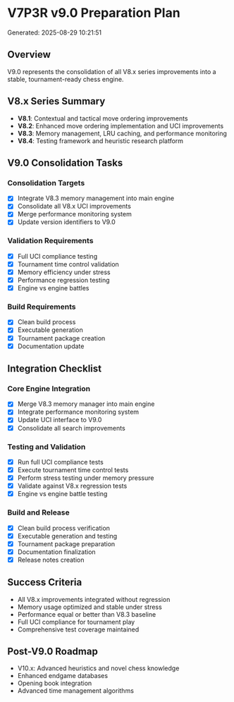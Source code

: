 # V7P3R v9.0 Preparation Plan

Generated: 2025-08-29 10:21:51

## Overview
V9.0 represents the consolidation of all V8.x series improvements into a stable, tournament-ready chess engine.

## V8.x Series Summary
- **V8.1**: Contextual and tactical move ordering improvements
- **V8.2**: Enhanced move ordering implementation and UCI improvements  
- **V8.3**: Memory management, LRU caching, and performance monitoring
- **V8.4**: Testing framework and heuristic research platform

## V9.0 Consolidation Tasks

### Consolidation Targets
- [X] Integrate V8.3 memory management into main engine
- [X] Consolidate all V8.x UCI improvements
- [X] Merge performance monitoring system
- [X] Update version identifiers to V9.0

### Validation Requirements
- [X] Full UCI compliance testing
- [X] Tournament time control validation
- [X] Memory efficiency under stress
- [X] Performance regression testing
- [X] Engine vs engine battles

### Build Requirements
- [X] Clean build process
- [X] Executable generation
- [X] Tournament package creation
- [X] Documentation update

## Integration Checklist

### Core Engine Integration
- [X] Merge V8.3 memory manager into main engine
- [X] Integrate performance monitoring system
- [X] Update UCI interface to V9.0
- [X] Consolidate all search improvements

### Testing and Validation  
- [X] Run full UCI compliance tests
- [X] Execute tournament time control tests
- [X] Perform stress testing under memory pressure
- [X] Validate against V8.x regression tests
- [X] Engine vs engine battle testing

### Build and Release
- [X] Clean build process verification
- [X] Executable generation and testing
- [X] Tournament package preparation
- [X] Documentation finalization
- [X] Release notes creation

## Success Criteria
- All V8.x improvements integrated without regression
- Memory usage optimized and stable under stress
- Performance equal or better than V8.3 baseline  
- Full UCI compliance for tournament play
- Comprehensive test coverage maintained

## Post-V9.0 Roadmap
- V10.x: Advanced heuristics and novel chess knowledge
- Enhanced endgame databases
- Opening book integration
- Advanced time management algorithms
